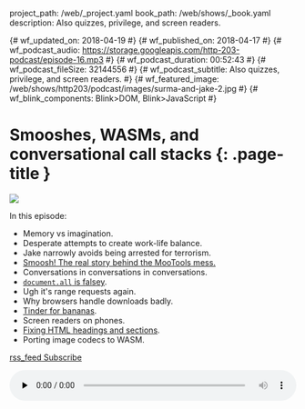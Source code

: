 project_path: /web/_project.yaml
book_path: /web/shows/_book.yaml
description: Also quizzes, privilege, and screen readers.

{# wf_updated_on: 2018-04-19 #}
{# wf_published_on: 2018-04-17 #}
{# wf_podcast_audio: https://storage.googleapis.com/http-203-podcast/episode-16.mp3 #}
{# wf_podcast_duration: 00:52:43 #}
{# wf_podcast_fileSize: 32144556 #}
{# wf_podcast_subtitle: Also quizzes, privilege, and screen readers. #}
{# wf_featured_image: /web/shows/http203/podcast/images/surma-and-jake-2.jpg #}
{# wf_blink_components: Blink>DOM, Blink>JavaScript #}

# Smooshes, WASMs, and conversational call stacks {: .page-title }

<img src="/web/shows/http203/podcast/images/surma-and-jake-2.jpg" class="attempt-right">

In this episode:

* Memory vs imagination.
* Desperate attempts to create work-life balance.
* Jake narrowly avoids being arrested for terrorism.
* [Smoosh! The real story behind the MooTools mess.](/web/updates/2018/03/smooshgate)
* Conversations in conversations in conversations.
* [`document.all` is falsey](https://stackoverflow.com/a/10394873/123395).
* Ugh it's range requests again.
* Why browsers handle downloads badly.
* [Tinder for bananas](https://tinderforbananas.com/).
* Screen readers on phones.
* [Fixing HTML headings and sections](https://github.com/whatwg/html/pull/3499).
* Porting image codecs to WASM.

<a href="http://feeds.feedburner.com/Http203Podcast">
  <span class="material-icons">rss_feed</span>
  Subscribe
</a>

<audio style="width: 100%" src="https://storage.googleapis.com/http-203-podcast/episode-16.mp3"
controls preload="none"></audio>
